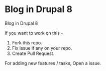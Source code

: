 # Blog in Drupal 8
Blog in Drupal 8

If you want to work on this -
 1. Fork this repo.
 2. Fix issue if any on your repo.
 3. Create Pull Request.
 
For adding new features / tasks, Open a issue.
